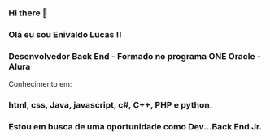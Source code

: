 ### Hi there 👋

<!--
**enivaldo20/enivaldo20** is a ✨ _special_ ✨ repository because its `README.md` (this file) appears on your GitHub profile.

Here are some ideas to get you started:

- 🔭 I’m currently working on ...
- 🌱 I’m currently learning ...
- 👯 I’m looking to collaborate on ...
- 🤔 I’m looking for help with ...
- 💬 Ask me about ...
- 📫 How to reach me: ...
- 😄 Pronouns: ...
- ⚡ Fun fact: ...
-->
### Olá eu sou Enivaldo Lucas !!

### Desenvolvedor Back End - Formado no programa ONE Oracle - Alura
Conhecimento em: 
### html, css, Java, javascript, c#, C++, PHP e python.
### Estou em busca de uma oportunidade como Dev...Back End Jr.
